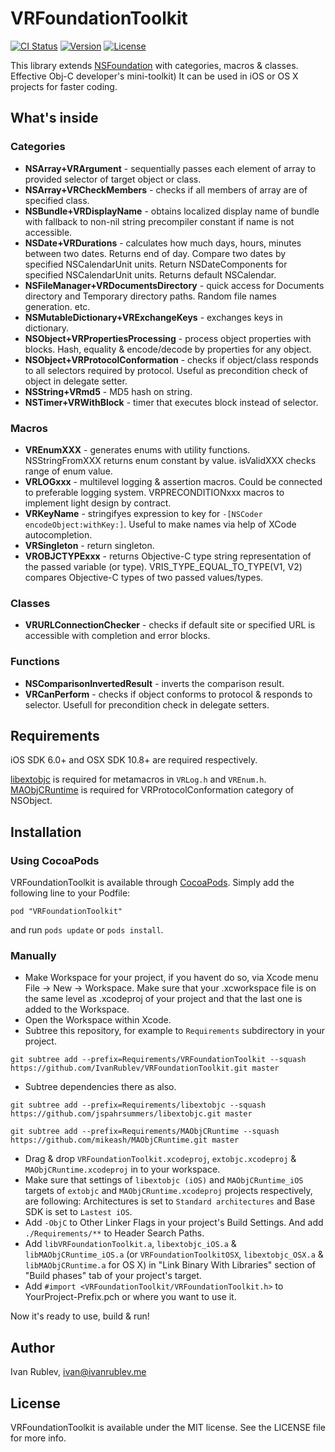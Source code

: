 VRFoundationToolkit
===================

[![CI Status](http://img.shields.io/travis/IvanRublev/VRFoundationToolkit.svg?style=flat)](https://travis-ci.org/IvanRublev/VRFoundationToolkit)
[![Version](https://img.shields.io/cocoapods/v/VRFoundationToolkit.svg?style=flat)](http://cocoadocs.org/docsets/VRFoundationToolkit)
[![License](https://img.shields.io/cocoapods/l/VRFoundationToolkit.svg?style=flat)](http://cocoadocs.org/docsets/VRFoundationToolkit)


This library extends [NSFoundation](https://developer.apple.com/library/ios/documentation/cocoa/reference/foundation/) with categories, macros & classes. Effective Obj-C developer's mini-toolkit) It can be used in iOS or OS X projects for faster coding.


What's inside
-------------

### Categories

* __NSArray+VRArgument__ - sequentially passes each element of array to provided selector of target object or class.
* __NSArray+VRCheckMembers__ - checks if all members of array are of specified class.
* __NSBundle+VRDisplayName__ - obtains localized display name of bundle with fallback to non-nil string precompiler constant if name is not accessible.
* __NSDate+VRDurations__ - calculates how much days, hours, minutes between two dates. Returns end of day. Compare two dates by specified NSCalendarUnit units. Return NSDateComponents for specified NSCalendarUnit units. Returns default NSCalendar.
* __NSFileManager+VRDocumentsDirectory__ - quick access for Documents directory and Temporary directory paths. Random file names generation. etc.
* __NSMutableDictionary+VRExchangeKeys__ - exchanges keys in dictionary.
* __NSObject+VRPropertiesProcessing__ - process object properties with blocks. Hash, equality & encode/decode by properties for any object.
* __NSObject+VRProtocolConformation__ - checks if object/class responds to all selectors required by protocol. Useful as precondition check of object in delegate setter.
* __NSString+VRmd5__ - MD5 hash on string.
* __NSTimer+VRWithBlock__ - timer that executes block instead of selector.

### Macros

* __VREnumXXX__ - generates enums with utility functions. NSStringFromXXX returns enum constant by value. isValidXXX checks range of enum value.
* __VRLOGxxx__ - multilevel logging & assertion macros. Could be connected to preferable logging system. VRPRECONDITIONxxx macros to implement light design by contract.
* __VRKeyName__ - stringifyes expression to key for `-[NSCoder encodeObject:withKey:]`. Useful to make names via help of XCode autocompletion.
* __VRSingleton__ - return singleton.
* __VROBJCTYPExxx__ - returns Objective-C type string representation of the passed variable (or type). VRIS_TYPE_EQUAL_TO_TYPE(V1, V2) compares Objective-C types of two passed values/types.

### Classes
* __VRURLConnectionChecker__ - checks if default site or specified URL is accessible with completion and error blocks.

### Functions
* __NSComparisonInvertedResult__ - inverts the comparison result.
* __VRCanPerform__ - checks if object conforms to protocol & responds to selector. Usefull for precondition check in delegate setters.


Requirements
------------

iOS SDK 6.0+ and OSX SDK 10.8+ are required respectively. 

[libextobjc](https://github.com/jspahrsummers/libextobjc.git) is required for metamacros in `VRLog.h` and `VREnum.h`.
[MAObjCRuntime](https://github.com/mikeash/MAObjCRuntime.git) is required for VRProtocolConformation category of NSObject.


Installation
------------

### Using CocoaPods

VRFoundationToolkit is available through [CocoaPods](http://cocoapods.org). Simply add the following line to your Podfile:

    pod "VRFoundationToolkit"

and run `pods update` or `pods install`.


### Manually

- Make Workspace for your project, if you havent do so, via Xcode menu File -> New -> Workspace. Make sure that your .xcworkspace file is on the same level as .xcodeproj of your project and that the last one is added to the Workspace.
- Open the Workspace within Xcode.
- Subtree this repository, for example to `Requirements` subdirectory in your project.
```
git subtree add --prefix=Requirements/VRFoundationToolkit --squash https://github.com/IvanRublev/VRFoundationToolkit.git master
```

- Subtree dependencies there as also.

```
git subtree add --prefix=Requirements/libextobjc --squash https://github.com/jspahrsummers/libextobjc.git master

git subtree add --prefix=Requirements/MAObjCRuntime --squash https://github.com/mikeash/MAObjCRuntime.git master
```

- Drag & drop `VRFoundationToolkit.xcodeproj`, `extobjc.xcodeproj` & `MAObjCRuntime.xcodeproj` in to your workspace. 
- Make sure that settings of `libextobjc (iOS)` and `MAObjCRuntime_iOS` targets of `extobjc` and `MAObjCRuntime.xcodeproj` projects respectively, are following: Architectures is set to `Standard architectures` and Base SDK is set to `Lastest iOS`.
- Add `-ObjC` to Other Linker Flags in your project's Build Settings. And add `./Requirements/**` to Header Search Paths.
- Add `libVRFoundationToolkit.a`, `libextobjc_iOS.a` & `libMAObjCRuntime_iOS.a` (or `VRFoundationToolkitOSX`, `libextobjc_OSX.a` & `libMAObjCRuntime.a` for OS X) in "Link Binary With Libraries" section of "Build phases" tab of your project's target.
- Add `#import <VRFoundationToolkit/VRFoundationToolkit.h>` to YourProject-Prefix.pch or where you want to use it.

Now it's ready to use, build & run!


Author
------

Ivan Rublev, ivan@ivanrublev.me


License
-------

VRFoundationToolkit is available under the MIT license. See the LICENSE file for more info.


